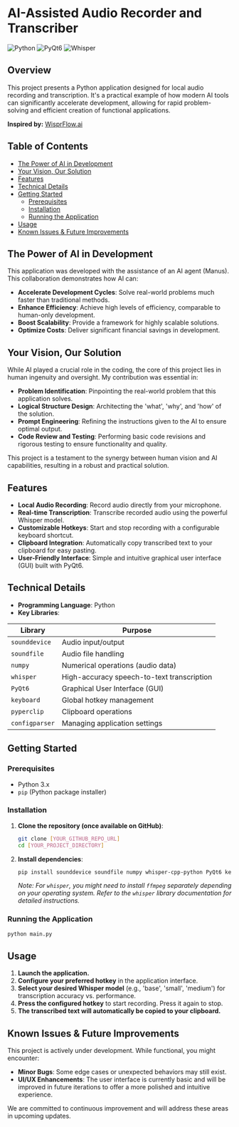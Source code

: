 # AI-Assisted Audio Recorder and Transcriber

![Python](https://img.shields.io/badge/Python-3.x-blue.svg)
![PyQt6](https://img.shields.io/badge/PyQt6-6.x-green.svg)
![Whisper](https://img.shields.io/badge/Whisper-Model-lightgrey.svg)

## Overview

This project presents a Python application designed for local audio recording and transcription. It's a practical example of how modern AI tools can significantly accelerate development, allowing for rapid problem-solving and efficient creation of functional applications.

**Inspired by:** [WisprFlow.ai](https://wisprflow.ai/)

## Table of Contents

- [The Power of AI in Development](#the-power-of-ai-in-development)
- [Your Vision, Our Solution](#your-vision-our-solution)
- [Features](#features)
- [Technical Details](#technical-details)
- [Getting Started](#getting-started)
  - [Prerequisites](#prerequisites)
  - [Installation](#installation)
  - [Running the Application](#running-the-application)
- [Usage](#usage)
- [Known Issues & Future Improvements](#known-issues--future-improvements)

## The Power of AI in Development

This application was developed with the assistance of an AI agent (Manus). This collaboration demonstrates how AI can: 

- **Accelerate Development Cycles**: Solve real-world problems much faster than traditional methods.
- **Enhance Efficiency**: Achieve high levels of efficiency, comparable to human-only development.
- **Boost Scalability**: Provide a framework for highly scalable solutions.
- **Optimize Costs**: Deliver significant financial savings in development.

## Your Vision, Our Solution

While AI played a crucial role in the coding, the core of this project lies in human ingenuity and oversight. My contribution was essential in:

- **Problem Identification**: Pinpointing the real-world problem that this application solves.
- **Logical Structure Design**: Architecting the 'what', 'why', and 'how' of the solution.
- **Prompt Engineering**: Refining the instructions given to the AI to ensure optimal output.
- **Code Review and Testing**: Performing basic code revisions and rigorous testing to ensure functionality and quality.

This project is a testament to the synergy between human vision and AI capabilities, resulting in a robust and practical solution.

## Features

- **Local Audio Recording**: Record audio directly from your microphone.
- **Real-time Transcription**: Transcribe recorded audio using the powerful Whisper model.
- **Customizable Hotkeys**: Start and stop recording with a configurable keyboard shortcut.
- **Clipboard Integration**: Automatically copy transcribed text to your clipboard for easy pasting.
- **User-Friendly Interface**: Simple and intuitive graphical user interface (GUI) built with PyQt6.

## Technical Details

- **Programming Language**: Python
- **Key Libraries**:

| Library       | Purpose                               |
|---------------|---------------------------------------|
| `sounddevice` | Audio input/output                    |
| `soundfile`   | Audio file handling                   |
| `numpy`       | Numerical operations (audio data)     |
| `whisper`     | High-accuracy speech-to-text transcription |
| `PyQt6`       | Graphical User Interface (GUI)        |
| `keyboard`    | Global hotkey management              |
| `pyperclip`   | Clipboard operations                  |
| `configparser`| Managing application settings         |

## Getting Started

### Prerequisites

- Python 3.x
- `pip` (Python package installer)

### Installation

1. **Clone the repository (once available on GitHub)**:
   ```bash
   git clone [YOUR_GITHUB_REPO_URL]
   cd [YOUR_PROJECT_DIRECTORY]
   ```

2. **Install dependencies**:
   ```bash
   pip install sounddevice soundfile numpy whisper-cpp-python PyQt6 keyboard pyperclip
   ```
   *Note: For `whisper`, you might need to install `ffmpeg` separately depending on your operating system. Refer to the `whisper` library documentation for detailed instructions.*

### Running the Application

```bash
python main.py
```

## Usage

1. **Launch the application.**
2. **Configure your preferred hotkey** in the application interface.
3. **Select your desired Whisper model** (e.g., 'base', 'small', 'medium') for transcription accuracy vs. performance.
4. **Press the configured hotkey** to start recording. Press it again to stop.
5. **The transcribed text will automatically be copied to your clipboard.**

## Known Issues & Future Improvements

This project is actively under development. While functional, you might encounter:

- **Minor Bugs**: Some edge cases or unexpected behaviors may still exist.
- **UI/UX Enhancements**: The user interface is currently basic and will be improved in future iterations to offer a more polished and intuitive experience.

We are committed to continuous improvement and will address these areas in upcoming updates.



